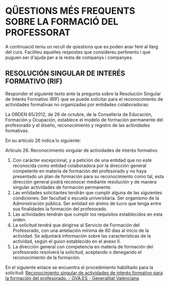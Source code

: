 # QÜESTIONS MÉS FREQUENTS SOBRE LA FORMACIÓ DEL PROFESSORAT

A continuació teniu un recull de qüestions que es poden anar fent al llarg del curs. Faciliteu aquelles respostes que considereu pertinents i que puguen ser d'ajuda per a la resta de companys i companyes.
 

## RESOLUCIÓN SINGULAR DE INTERÉS FORMATIVO (RIF)

Responder el siguiente texto ante la pregunta sobre la Resolución Singular de Interés Formativo (RIF) que se puede solicitar para el reconocimiento de actividades formativas no organizadas por entidades colaboradoras:


La ORDEN 65/2012, de 26 de octubre, de la Consellería de Educación, Formación y Ocupación, establece el modelo de formación permanente del profesorado y el diseño, reconocimiento y registro de las actividades formativas.

En su artículo 26 indica lo siguiente:

Artículo 26. Reconocimiento singular de actividades de interés formativo

1. Con carácter excepcional, y a petición de una entidad que no esté reconocida como entidad colaboradora por la dirección general competente en materia de formación del profesorado y no haya presentado un plan de formación para su reconocimiento como tal, esta dirección general podrá reconocer mediante resolución y de manera singular actividades de formación permanente.
2. Las entidades solicitantes tendrán que cumplir alguna de las siguientes condiciones:
Ser facultad o escuela universitaria.
Ser organismo de la Administración pública.
Ser entidad sin ánimo de lucro que tenga entre sus finalidades la formación del profesorado.
3. Las actividades tendrán que cumplir los requisitos establecidos en esta orden.
4. La solicitud tendrá que dirigirse al Servicio de Formación del Profesorado, con una antelación mínima de 60 días al inicio de la actividad. Se adjuntará información sobre las características de la actividad, según el guion establecido en el anexo II.
5. La dirección general con competencia en materia de formación del profesorado resolverá la solicitud, aceptando o denegando el reconocimiento de la formación.

En el siguiente enlace se encuentra el procedimiento habilitado para la solicitud: [Reconocimiento singular de actividades de interés formativo para la formación del profesorado. - GVA.ES - Generalitat Valenciana](https://www.gva.es/va/inicio/procedimientos?id_proc=923)

